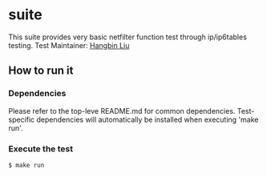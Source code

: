 # suite
This suite provides very basic netfilter function test through ip/ip6tables
testing. Test Maintainer: [Hangbin Liu](mailto:haliu@redhat.com)

## How to run it

### Dependencies
Please refer to the top-leve README.md for common dependencies. Test-specific
dependencies will automatically be installed when executing 'make run'.

### Execute the test
```bash
$ make run
```
